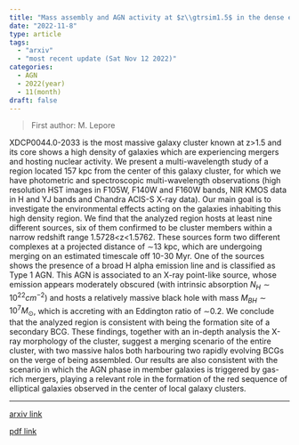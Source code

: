 ```yaml
---
title: "Mass assembly and AGN activity at $z\\gtrsim1.5$ in the dense environment of XDCPJ0044.0-2033"
date: "2022-11-8"
type: article
tags:
  - "arxiv"
  - "most recent update (Sat Nov 12 2022)"
categories:
  - AGN
  - 2022(year)
  - 11(month)
draft: false
---
```


> First author: M. Lepore

 XDCP0044.0-2033 is the most massive galaxy cluster known at z>1.5 and its
core shows a high density of galaxies which are experiencing mergers and
hosting nuclear activity. We present a multi-wavelength study of a region
located 157 kpc from the center of this galaxy cluster, for which we have
photometric and spectroscopic multi-wavelength observations (high resolution
HST images in F105W, F140W and F160W bands, NIR KMOS data in H and YJ bands and
Chandra ACIS-S X-ray data). Our main goal is to investigate the environmental
effects acting on the galaxies inhabiting this high density region. We find
that the analyzed region hosts at least nine different sources, six of them
confirmed to be cluster members within a narrow redshift range 1.5728<z<1.5762.
These sources form two different complexes at a projected distance of $\sim$13
kpc, which are undergoing merging on an estimated timescale off 10-30 Myr. One
of the sources shows the presence of a broad H alpha emission line and is
classified as Type 1 AGN. This AGN is associated to an X-ray point-like source,
whose emission appears moderately obscured (with intrinsic absorption $N_{H}
\sim 10^{22} cm^{-2}$) and hosts a relatively massive black hole with mass
$M_{BH} \sim 10^{7} M_{\odot}$, which is accreting with an Eddington ratio of
$\sim$0.2. We conclude that the analyzed region is consistent with being the
formation site of a secondary BCG. These findings, together with an in-depth
analysis the X-ray morphology of the cluster, suggest a merging scenario of the
entire cluster, with two massive halos both harbouring two rapidly evolving
BCGs on the verge of being assembled. Our results are also consistent with the
scenario in which the AGN phase in member galaxies is triggered by gas-rich
mergers, playing a relevant role in the formation of the red sequence of
elliptical galaxies observed in the center of local galaxy clusters.

---
[arxiv link](http://arxiv.org/abs/2211.04244v1)

[pdf link](http://arxiv.org/pdf/2211.04244v1)